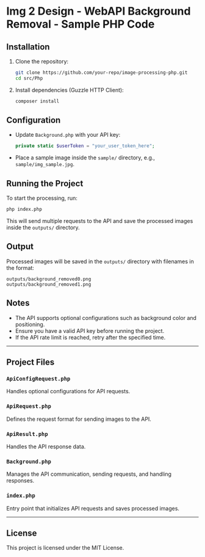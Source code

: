# Img 2 Design - WebAPI Background Removal - Sample PHP Code

## Installation

1. Clone the repository:
   ```sh
   git clone https://github.com/your-repo/image-processing-php.git
   cd src/Php
   ```
2. Install dependencies (Guzzle HTTP Client):
   ```sh
   composer install
   ```

## Configuration

- Update `Background.php` with your API key:
  ```php
  private static $userToken = "your_user_token_here";
  ```
- Place a sample image inside the `sample/` directory, e.g., `sample/img_sample.jpg`.

## Running the Project

To start the processing, run:

```sh
php index.php
```

This will send multiple requests to the API and save the processed images inside the `outputs/` directory.

## Output

Processed images will be saved in the `outputs/` directory with filenames in the format:

```
outputs/background_removed0.png
outputs/background_removed1.png
```

## Notes

- The API supports optional configurations such as background color and positioning.
- Ensure you have a valid API key before running the project.
- If the API rate limit is reached, retry after the specified time.

---

## Project Files

### `ApiConfigRequest.php`

Handles optional configurations for API requests.

### `ApiRequest.php`

Defines the request format for sending images to the API.

### `ApiResult.php`

Handles the API response data.

### `Background.php`

Manages the API communication, sending requests, and handling responses.

### `index.php`

Entry point that initializes API requests and saves processed images.

---

## License

This project is licensed under the MIT License.